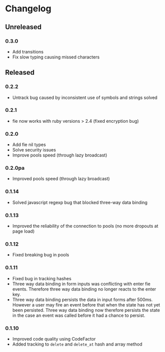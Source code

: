 # Changelog
## Unreleased
### 0.3.0
- Add transitions
- Fix slow typing causing missed characters

## Released
### 0.2.2
- Untrack bug caused by inconsistent use of symbols and strings solved
### 0.2.1
- fie now works with ruby versions > 2.4 (fixed encryption bug)
### 0.2.0
- Add fie nil types
- Solve security issues
- Improve pools speed (through lazy broadcast)
### 0.2.0pa
- Improved pools speed (through lazy broadcast)
### 0.1.14
- Solved javascript regexp bug that blocked three-way data binding
### 0.1.13
- Improved the reliability of the connection to pools (no more dropouts at page load)
### 0.1.12
- Fixed breaking bug in pools
### 0.1.11
- Fixed bug in tracking hashes
- Three way data binding in form inputs was conflicting with enter fie events. Therefore three way data binding no longer reacts to the enter key.
- Three way data binding persists the data in input forms after 500ms. However a user may fire an event before that when the state has not yet been persisted. Three way data binding now therefore persists the state in the case an event was called before it had a chance to persist.
### 0.1.10
- Improved code quality using CodeFactor
- Added tracking to `delete` and `delete_at` hash and array method
